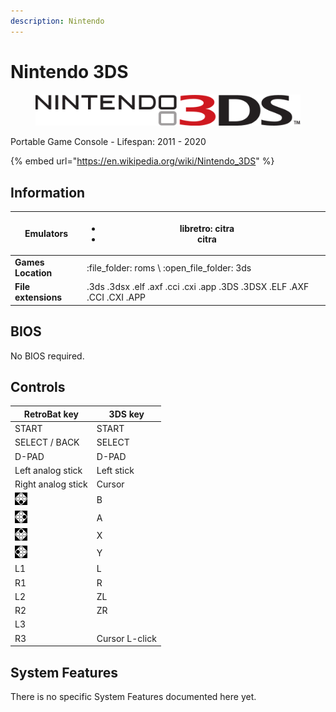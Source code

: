 ```yaml
---
description: Nintendo
---
```


# Nintendo 3DS

<figure><img src="https://raw.githubusercontent.com/fabricecaruso/es-theme-carbon/5149a33eed46b2af638b06119397d4023b75131f/art/logos/3ds.svg" alt=""><figcaption></figcaption></figure>

Portable Game Console - Lifespan: 2011 - 2020

{% embed url="https://en.wikipedia.org/wiki/Nintendo_3DS" %}

## Information

| **Emulators**       | <ul><li>libretro: citra</li><li>citra</li></ul>                         |   |
| ------------------- | ----------------------------------------------------------------------- | - |
| **Games Location**  | :file\_folder: roms \ :open\_file\_folder: 3ds                          |   |
| **File extensions** | .3ds .3dsx .elf .axf .cci .cxi .app .3DS .3DSX .ELF .AXF .CCI .CXI .APP |   |

## BIOS

No BIOS required.

## Controls

| RetroBat key                                                                    | 3DS key        |
| ------------------------------------------------------------------------------- | -------------- |
| START                                                                           | START          |
| SELECT / BACK                                                                   | SELECT         |
| D-PAD                                                                           | D-PAD          |
| Left analog stick                                                               | Left stick     |
| Right analog stick                                                              | Cursor         |
| ![A](<../../.gitbook/assets/image (1) (2).png>)                                 | B              |
| ![B](<../../.gitbook/assets/image (4).png>)                                     | A              |
| <img src="../../.gitbook/assets/image (3) (1).png" alt="" data-size="original"> | X              |
| <img src="../../.gitbook/assets/image (2) (1).png" alt="" data-size="line">     | Y              |
| L1                                                                              | L              |
| R1                                                                              | R              |
| L2                                                                              | ZL             |
| R2                                                                              | ZR             |
| L3                                                                              |                |
| R3                                                                              | Cursor L-click |

## System Features

There is no specific System Features documented here yet.
